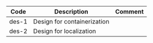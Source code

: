 | Code  | Description                 | Comment |
|-------|-----------------------------|---------|
| des-1 | Design for containerization |         |
| des-2 | Design for localization     |         |


